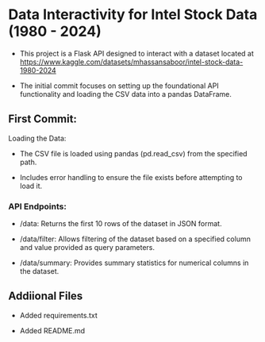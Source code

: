 # Data Interactivity for Intel Stock Data (1980 - 2024)

- This project is a Flask API designed to interact with a dataset located at https://www.kaggle.com/datasets/mhassansaboor/intel-stock-data-1980-2024

- The initial commit focuses on setting up the foundational API functionality and loading the CSV data into a pandas DataFrame.

## First Commit:

Loading the Data:

- The CSV file is loaded using pandas (pd.read_csv) from the specified path.

- Includes error handling to ensure the file exists before attempting to load it.

### API Endpoints:

- /data: Returns the first 10 rows of the dataset in JSON format.

- /data/filter: Allows filtering of the dataset based on a specified column and value provided as query parameters.

- /data/summary: Provides summary statistics for numerical columns in the dataset.

## Addiional Files

- Added requirements.txt

- Added README.md